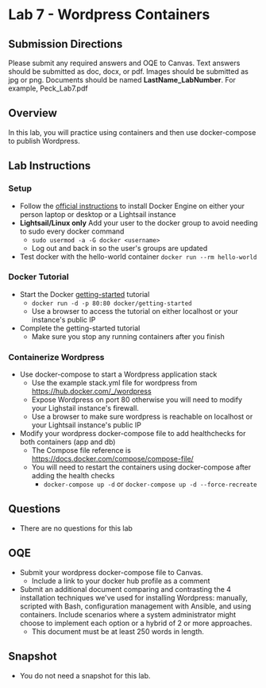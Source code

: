 # Lab 7 -  Wordpress Containers

## Submission Directions
Please submit any required answers and OQE to Canvas. Text answers should be submitted as doc, docx, or pdf. Images should be submitted as jpg or png. Documents should be named **LastName_LabNumber**. For example, Peck_Lab7.pdf

## Overview
In this lab, you will practice using containers and then use docker-compose to publish Wordpress.

## Lab Instructions

### Setup
- Follow the [official instructions](https://docs.docker.com/engine/install/) to install Docker Engine on either your person laptop or desktop or a Lightsail instance
- **Lightsail/Linux only** Add your user to the docker group to avoid needing to sudo every docker command
    - `sudo usermod -a -G docker <username>`
    - Log out and back in so the user's groups are updated
- Test docker with the hello-world container `docker run --rm hello-world`

### Docker Tutorial
- Start the Docker [getting-started](https://github.com/docker/getting-started) tutorial
    - `docker run -d -p 80:80 docker/getting-started`
    - Use a browser to access the tutorial on either localhost or your instance's public IP
- Complete the getting-started tutorial
    - Make sure you stop any running containers after you finish

### Containerize Wordpress
- Use docker-compose to start a Wordpress application stack
    - Use the example stack.yml file for wordpress from https://hub.docker.com/_/wordpress
    - Expose Wordpress on port 80 otherwise you will need to modify your Lighstail instance's firewall.
    - Use a browser to make sure wordpress is reachable on localhost or your Lightsail instance's public IP
- Modify your wordpress docker-compose file to add healthchecks for both containers (app and db)
    - The Compose file reference is https://docs.docker.com/compose/compose-file/
    - You will need to restart the containers using docker-compose after adding the health checks
        - `docker-compose up -d` or `docker-compose up -d --force-recreate`


## Questions

- There are no questions for this lab

## OQE

- Submit your wordpress docker-compose file to Canvas.
    - Include a link to your docker hub profile as a comment
- Submit an additional document comparing and contrasting the 4 installation techniques we've used for installing Wordpress: manually, scripted with Bash, configuration management with Ansible, and using containers. Include scenarios where a system administrator might choose to implement each option or a hybrid of 2 or more approaches. 
    - This document must be at least 250 words in length. 

## Snapshot

- You do not need a snapshot for this lab.